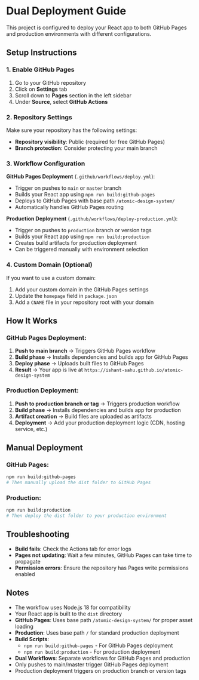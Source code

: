 # Dual Deployment Guide

This project is configured to deploy your React app to both GitHub Pages and production environments with different configurations.

## Setup Instructions

### 1. Enable GitHub Pages

1. Go to your GitHub repository
2. Click on **Settings** tab
3. Scroll down to **Pages** section in the left sidebar
4. Under **Source**, select **GitHub Actions**

### 2. Repository Settings

Make sure your repository has the following settings:

- **Repository visibility**: Public (required for free GitHub Pages)
- **Branch protection**: Consider protecting your main branch

### 3. Workflow Configuration

**GitHub Pages Deployment** (`.github/workflows/deploy.yml`):

- Trigger on pushes to `main` or `master` branch
- Builds your React app using `npm run build:github-pages`
- Deploys to GitHub Pages with base path `/atomic-design-system/`
- Automatically handles GitHub Pages routing

**Production Deployment** (`.github/workflows/deploy-production.yml`):

- Trigger on pushes to `production` branch or version tags
- Builds your React app using `npm run build:production`
- Creates build artifacts for production deployment
- Can be triggered manually with environment selection

### 4. Custom Domain (Optional)

If you want to use a custom domain:

1. Add your custom domain in the GitHub Pages settings
2. Update the `homepage` field in `package.json`
3. Add a `CNAME` file in your repository root with your domain

## How It Works

### GitHub Pages Deployment:

1. **Push to main branch** → Triggers GitHub Pages workflow
2. **Build phase** → Installs dependencies and builds app for GitHub Pages
3. **Deploy phase** → Uploads built files to GitHub Pages
4. **Result** → Your app is live at `https://ishant-sahu.github.io/atomic-design-system`

### Production Deployment:

1. **Push to production branch or tag** → Triggers production workflow
2. **Build phase** → Installs dependencies and builds app for production
3. **Artifact creation** → Build files are uploaded as artifacts
4. **Deployment** → Add your production deployment logic (CDN, hosting service, etc.)

## Manual Deployment

### GitHub Pages:

```bash
npm run build:github-pages
# Then manually upload the dist folder to GitHub Pages
```

### Production:

```bash
npm run build:production
# Then deploy the dist folder to your production environment
```

## Troubleshooting

- **Build fails**: Check the Actions tab for error logs
- **Pages not updating**: Wait a few minutes, GitHub Pages can take time to propagate
- **Permission errors**: Ensure the repository has Pages write permissions enabled

## Notes

- The workflow uses Node.js 18 for compatibility
- Your React app is built to the `dist` directory
- **GitHub Pages**: Uses base path `/atomic-design-system/` for proper asset loading
- **Production**: Uses base path `/` for standard production deployment
- **Build Scripts**:
  - `npm run build:github-pages` - For GitHub Pages deployment
  - `npm run build:production` - For production deployment
- **Dual Workflows**: Separate workflows for GitHub Pages and production
- Only pushes to main/master trigger GitHub Pages deployment
- Production deployment triggers on production branch or version tags
